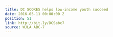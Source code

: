 ```yaml
---
title: DC SCORES helps low-income youth succeed
date: 2016-05-11 00:00:00 Z
position: 51
link: http://bit.ly/DCSabc7
source: WJLA ABC-7
---
```


